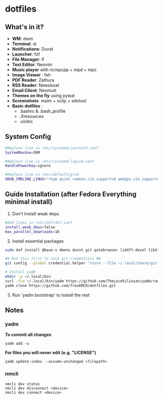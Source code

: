 # dotfiles

## What's in it?

* **WM**: dwm
* **Terminal**: st
* **Notifications**: Dunst
* **Launcher**: fzf
* **File Manager**: lf
* **Text Editor**: Neovim
* **Music player** with ncmpcpp + mpd + mpc
* **Image Viewer** : feh
* **PDF Reader**: Zathura
* **RSS Reader**: Newsboat
* **Email Client**: Neomutt
* **Themes on the fly** using pywal
* **Screenshots**: maim + xclip + xdotool
* **Basic dotfiles** :
    - .bashrc & .bash_profile
    - .Xresources
    - .xinitrc

## System Config
```bash
#Replace line in /etc/systemd/journald.conf
SystemMaxUse=50M

#Replace line in /etc/systemd/logind.conf 
HandlePowerKey=ignore

#Replace line in /etc/default/grub
GRUB_CMDLINE_LINUX="rhgb quiet radeon.cik_support=0 amdgpu.cik_support=1"
```

## Guide Installation (after Fedora Everything minimal install)

1. Don't Install weak deps
```bash
#Add lines in /etc/dnf/dnf.conf
install_weak_deps=false 
max_parallel_downloads=10 
```
2. Install essential packages
```bash
sudo dnf install @base-x dmenu dunst git qutebrowser libXft-devel libX11-devel

## Run this first to save git credentials ##
git config --global credential.helper "store --file ~/.local/share/git-credentials"

# Install yadm
mkdir -p ~/.local/bin
curl -fLo ~/.local/bin/yadm https://github.com/TheLocehiliosan/yadm/raw/master/yadm && chmod a+x ~/.local/bin/yadm
yadm clone https://github.com/freakMCD/dotfiles.git 
```
3. Run 'yadm bootstrap' to install the rest

## Notes

### yadm

**To commit all changes**

    yadm add -u

**For files you will never edit (e.g. "LICENSE")**

    yadm update-index --assume-unchanged <filepath>
    
### nmcli

    nmcli dev status
    nmcli dev disconnect <device>
    nmcli dev connect <device>

